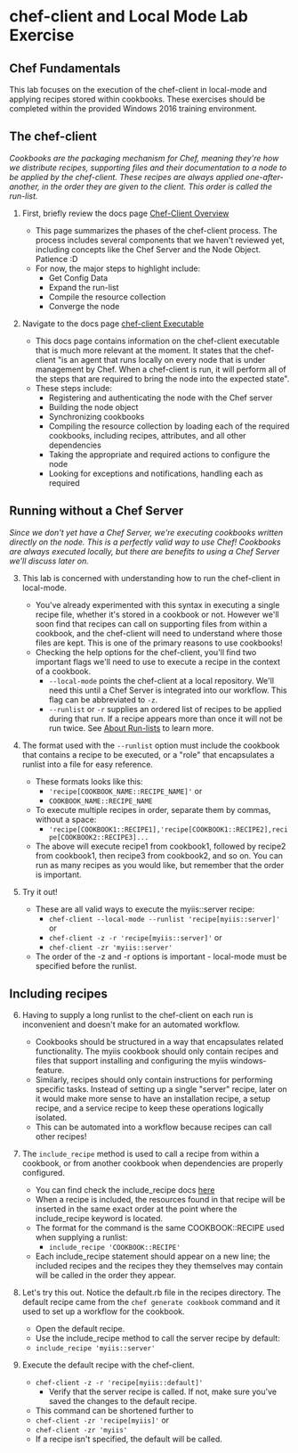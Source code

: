 # chef-client and Local Mode Lab Exercise
## Chef Fundamentals

This lab focuses on the execution of the chef-client in local-mode and applying recipes stored within cookbooks. These exercises should be completed within the provided Windows 2016 training environment.

## The chef-client

_Cookbooks are the packaging mechanism for Chef, meaning they're how we distribute recipes, supporting files and their documentation to a node to be applied by the chef-client. These recipes are always applied one-after-another, in the order they are given to the client. This order is called the run-list._

1. First, briefly review the docs page [Chef-Client Overview](https://docs.chef.io/chef_client_overview.html)
   * This page summarizes the phases of the chef-client process. The process includes several components that we haven't reviewed yet, including concepts like the Chef Server and the Node Object. Patience :D
   * For now, the major steps to highlight include:
     * Get Config Data
     * Expand the run-list
     * Compile the resource collection
     * Converge the node

2. Navigate to the docs page [chef-client Executable](https://docs.chef.io/ctl_chef_client.html)
   * This docs page contains information on the chef-client executable that is much more relevant at the moment. It states that the chef-client "is an agent that runs locally on every node that is under management by Chef. When a chef-client is run, it will perform all of the steps that are required to bring the node into the expected state".
   * These steps include:
     * Registering and authenticating the node with the Chef server
     * Building the node object
     * Synchronizing cookbooks
     * Compiling the resource collection by loading each of the required cookbooks, including recipes, attributes, and all other dependencies
     * Taking the appropriate and required actions to configure the node
     * Looking for exceptions and notifications, handling each as required

## Running without a Chef Server

_Since we don't yet have a Chef Server, we're executing cookbooks written directly on the node. This is a perfectly valid way to use Chef! Cookbooks are always executed locally, but there are benefits to using a Chef Server we'll discuss later on._

3. This lab is concerned with understanding how to run the chef-client in local-mode.
   * You've already experimented with this syntax in executing a single recipe file, whether it's stored in a cookbook or not. However we'll soon find that recipes can call on supporting files from within a cookbook, and the chef-client will need to understand where those files are kept. This is one of the primary reasons to use cookbooks!
   * Checking the help options for the chef-client, you'll find two important flags we'll need to use to execute a recipe in the context of a cookbook.
     * `--local-mode` points the chef-client at a local repository. We'll need this until a Chef Server is integrated into our workflow. This flag can be abbreviated to `-z`.
     * `--runlist` or `-r` supplies an ordered list of recipes to be applied during that run. If a recipe appears more than once it will not be run twice. See [About Run-lists](https://docs.chef.io/run_lists.html) to learn more.
   
4. The format used with the `--runlist` option must include the cookbook that contains a recipe to be executed, or a "role" that encapsulates a runlist into a file for easy reference.
   * These formats looks like this:
     * `'recipe[COOKBOOK_NAME::RECIPE_NAME]'` or
     * `COOKBOOK_NAME::RECIPE_NAME`
   * To execute multiple recipes in order, separate them by commas, without a space:
     * `'recipe[COOKBOOK1::RECIPE1],'recipe[COOKBOOK1::RECIPE2],recipe[COOKBOOK2::RECIPE3]...`
   * The above will execute recipe1 from cookbook1, followed by recipe2 from cookbook1, then recipe3 from cookbook2, and so on. You can run as many recipes as you would like, but remember that the order is important.

5. Try it out!
   * These are all valid ways to execute the myiis::server recipe:
     * `chef-client --local-mode --runlist 'recipe[myiis::server]'` or
     * `chef-client -z -r 'recipe[myiis::server]'` or
     * `chef-client -zr 'myiis::server'`
   * The order of the -z and -r options is important - local-mode must be specified before the runlist.

## Including recipes

6. Having to supply a long runlist to the chef-client on each run is inconvenient and doesn't make for an automated workflow.
   * Cookbooks should be structured in a way that encapsulates related functionality. The myiis cookbook should only contain recipes and files that support installing and configuring the myiis windows-feature.
   * Similarly, recipes should only contain instructions for performing specific tasks. Instead of setting up a single "server" recipe, later on it would make more sense to have an installation recipe, a setup recipe, and a service recipe to keep these operations logically isolated.
   * This can be automated into a workflow because recipes can call other recipes!

7. The `include_recipe` method is used to call a recipe from within a cookbook, or from another cookbook when dependencies are properly configured.
   * You can find check the include_recipe docs [here](https://docs.chef.io/dsl_recipe.html#include-recipes)
   * When a recipe is included, the resources found in that recipe will be inserted in the same exact order at the point where the include_recipe keyword is located.
   * The format for the command is the same COOKBOOK::RECIPE used when supplying a runlist:
     * `include_recipe 'COOKBOOK::RECIPE'`
   * Each include_recipe statement should appear on a new line; the included recipes and the recipes they they themselves may contain will be called in the order they appear.

8. Let's try this out. Notice the default.rb file in the recipes directory. The default recipe came from the `chef generate cookbook` command and it used to set up a workflow for the cookbook.
   * Open the default recipe. 
   * Use the include_recipe method to call the server recipe by default:
   * `include_recipe 'myiis::server'`

9. Execute the default recipe with the chef-client.
   * `chef-client -z -r 'recipe[myiis::default]'`
     * Verify that the server recipe is called. If not, make sure you've saved the changes to the default recipe.
   * This command can be shortened further to
   * `chef-client -zr 'recipe[myiis]'` or
   * `chef-client -zr 'myiis'`
   * If a recipe isn't specified, the default will be called.